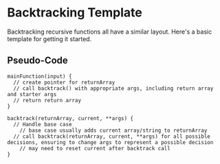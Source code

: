 # Backtracking Template

Backtracking recursive functions all have a similar layout. Here's a basic template for getting it started.

## Pseudo-Code

```
mainFunction(input) {
  // create pointer for returnArray
  // call backtrack() with appropriate args, including return array and starter args
  // return return array
}

backtrack(returnArray, current, **args) {
  // Handle base case
    // base case usually adds current array/string to returnArray
  // call backtrack(returnArray, current, **args) for all possible decisions, ensuring to change args to represent a possible decision
    // may need to reset current after backtrack call
}